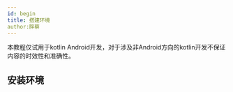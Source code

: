 ```yaml
---
id: begin
title: 搭建环境
author:胖蔡
---
```


本教程仅试用于kotlin Android开发，对于涉及非Android方向的kotlin开发不保证内容的时效性和准确性。


## 安装环境

